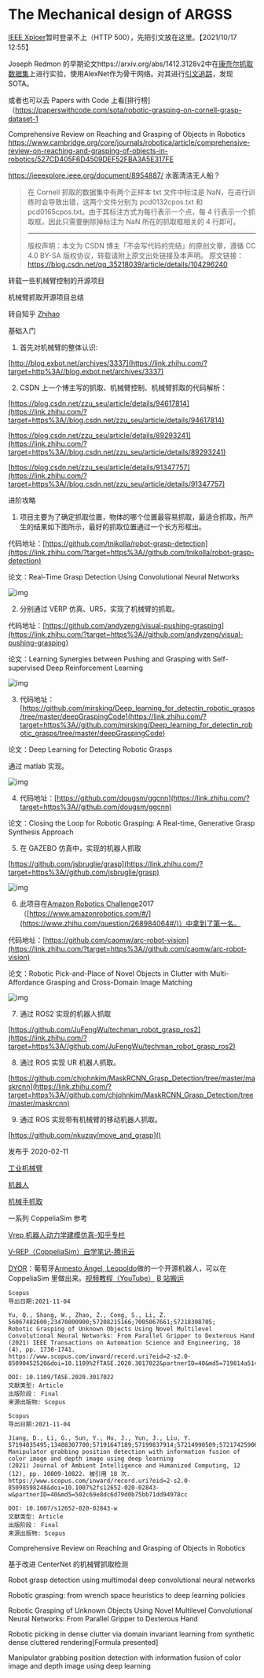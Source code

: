 # The Mechanical design of ARGSS

[IEEE Xploer](https://ieeexplore.ieee.org/)暂时登录不上（HTTP 500），先把引文放在这里。【2021/10/17 12:55】

Joseph Redmon 的早期论文https://arxiv.org/abs/1412.3128v2中在[康奈尔抓取数据集](https://aistudio.baidu.com/aistudio/datasetdetail/27422)上进行实验，使用AlexNet作为骨干网络。对其进行[引文追踪](https://www.scopus.com/results/citedbyresults.uri?sort=plf-f&cite=2-s2.0-84938282388&src=s&imp=t&sid=3ef6556912b6717d7f7e21b6aeacb6e7&sot=cite&sdt=a&sl=0&origin=inward&editSaveSearch=&txGid=3b22f907e4bee2966cc2936b2225c198)，发现SOTA。

或者也可以去 Papers with Code 上看[排行榜]（https://paperswithcode.com/sota/robotic-grasping-on-cornell-grasp-dataset-1

Comprehensive Review on Reaching and Grasping of Objects in Robotics https://www.cambridge.org/core/journals/robotica/article/comprehensive-review-on-reaching-and-grasping-of-objects-in-robotics/527CD405F6D4509DEF52FBA3A5E317FE

https://ieeexplore.ieee.org/document/8954887/ 水面清洁无人船？

> 在 Cornell 抓取的数据集中有两个正样本 txt 文件中标注是 NaN，在进行训练时会导致出错，这两个文件分别为 pcd0132cpos.txt 和 pcd0165cpos.txt。由于其标注方式为每行表示一个点，每 4 行表示一个抓取框，因此只需要删除掉标注为 NaN 所在的抓取框相关的 4 行即可。
>
> ---
>
> 版权声明：本文为 CSDN 博主「不会写代码的完结」的原创文章，遵循 CC 4.0 BY-SA 版权协议，转载请附上原文出处链接及本声明。
> 原文链接：https://blog.csdn.net/qq_35218039/article/details/104296240

转载一些机械臂控制的开源项目

机械臂抓取开源项目总结

转自知乎 [Zhihao](https://www.zhihu.com/people/AI-Robotic)

基础入门

1. 首先对机械臂的整体认识:

[http://blog.exbot.net/archives/3337](https://link.zhihu.com/?target=http%3A//blog.exbot.net/archives/3337)

2. CSDN 上一个博主写的抓取、机械臂控制、机械臂抓取的代码解析：

[https://blog.csdn.net/zzu_seu/article/details/94617814](https://link.zhihu.com/?target=https%3A//blog.csdn.net/zzu_seu/article/details/94617814)

[https://blog.csdn.net/zzu_seu/article/details/89293241](https://link.zhihu.com/?target=https%3A//blog.csdn.net/zzu_seu/article/details/89293241)

[https://blog.csdn.net/zzu_seu/article/details/91347757](https://link.zhihu.com/?target=https%3A//blog.csdn.net/zzu_seu/article/details/91347757)

进阶攻略

1. 项目主要为了确定抓取位置，物体的哪个位置最容易抓取，最适合抓取，所产生的结果如下图所示，最好的抓取位置通过一个长方形框出。

代码地址：[https://github.com/tnikolla/robot-grasp-detection](https://link.zhihu.com/?target=https%3A//github.com/tnikolla/robot-grasp-detection)

论文：Real-Time Grasp Detection Using Convolutional Neural Networks

![img](media/Mechanical/v2-e24ce4067b34ebfce4154fa723f06f51_720w.jpg)

2. 分别通过 VERP 仿真、UR5，实现了机械臂的抓取。

代码地址：[https://github.com/andyzeng/visual-pushing-grasping](https://link.zhihu.com/?target=https%3A//github.com/andyzeng/visual-pushing-grasping)

论文：Learning Synergies between Pushing and Grasping with Self-supervised Deep Reinforcement Learning

![img](media/Mechanical/v2-21d76bd81c064a1cb016ad9719694a14_720w.jpg)

3. 代码地址：[https://github.com/mirsking/Deep_learning_for_detectin_robotic_grasps/tree/master/deepGraspingCode](https://link.zhihu.com/?target=https%3A//github.com/mirsking/Deep_learning_for_detectin_robotic_grasps/tree/master/deepGraspingCode)

论文：Deep Learning for Detecting Robotic Grasps

通过 matlab 实现。

![img](media/Mechanical/v2-4d30efa4e9890d4f45f7a7b4c035f351_720w.jpg)

4. 代码地址：[https://github.com/dougsm/ggcnn](https://link.zhihu.com/?target=https%3A//github.com/dougsm/ggcnn)

论文：Closing the Loop for Robotic Grasping: A Real-time, Generative Grasp Synthesis Approach

5. 在 GAZEBO 仿真中，实现的机器人抓取

[https://github.com/jsbruglie/grasp](https://link.zhihu.com/?target=https%3A//github.com/jsbruglie/grasp)

![img](media/Mechanical/v2-6a2445bf0667810108231d739850fded_720w.jpg)

6. 此项目在[Amazon Robotics Challenge](https://www.zhihu.com/question/268984064#/roboticschallenge)2017（[https://www.amazonrobotics.com/#/](https://www.zhihu.com/question/268984064#/)）中拿到了第一名。

代码地址：[https://github.com/caomw/arc-robot-vision](https://link.zhihu.com/?target=https%3A//github.com/caomw/arc-robot-vision)

论文：Robotic Pick-and-Place of Novel Objects in Clutter with Multi-Affordance Grasping and Cross-Domain Image Matching

![img](media/Mechanical/v2-c7262230a028787cb1c3d27d1a2d1667_720w.jpg)

7. 通过 ROS2 实现的机器人抓取

[https://github.com/JuFengWu/techman_robot_grasp_ros2](https://link.zhihu.com/?target=https%3A//github.com/JuFengWu/techman_robot_grasp_ros2)

8. 通过 ROS 实现 UR 机器人抓取。

[https://github.com/chjohnkim/MaskRCNN_Grasp_Detection/tree/master/maskrcnn](https://link.zhihu.com/?target=https%3A//github.com/chjohnkim/MaskRCNN_Grasp_Detection/tree/master/maskrcnn)

9. 通过 ROS 实现带有机械臂的移动机器人抓取。

[https://github.com/nkuzqy/move_and_grasp]()

发布于 2020-02-11

[工业机械臂](https://www.zhihu.com/topic/20682035)

[机器人](https://www.zhihu.com/topic/19551273)

[机械手抓取](https://www.zhihu.com/topic/20077057)

一系列 CoppeliaSim 参考

[Vrep 机器人动力学建模仿真-知乎专栏](https://zhuanlan.zhihu.com/c_156026799)

[V-REP（CoppeliaSim）自学笔记-腾讯云](https://cloud.tencent.com/developer/inventory/491)

[DYOR](http://dyor.roboticafacil.es/)：葡萄牙[Armesto Ángel, Leopoldo](http://www.upv.es/ficha-personal/leoaran)做的一个开源机器人，可以在 CoppeliaSim 里做出来。[视频教程（YouTube）](https://www.youtube.com/playlist?list=PLjzuoBhdtaXOoqkJUqhYQletLLnJP8vjZ) [B 站搬运](https://www.bilibili.com/video/BV1uK4y137sN)

```
Scopus
导出日期:2021-11-04

Yu, Q., Shang, W., Zhao, Z., Cong, S., Li, Z.
56067482600;23470800900;57208215166;7005067661;57218308705;
Robotic Grasping of Unknown Objects Using Novel Multilevel Convolutional Neural Networks: From Parallel Gripper to Dexterous Hand
(2021) IEEE Transactions on Automation Science and Engineering, 18 (4), pp. 1730-1741.
https://www.scopus.com/inward/record.uri?eid=2-s2.0-85090452520&doi=10.1109%2fTASE.2020.3017022&partnerID=40&md5=719814a5140511d1d5a5878cf8987756

DOI: 10.1109/TASE.2020.3017022
文献类型: Article
出版阶段： Final
来源出版物: Scopus
```

```
Scopus
导出日期:2021-11-04

Jiang, D., Li, G., Sun, Y., Hu, J., Yun, J., Liu, Y.
57194035495;13408307700;57191647189;57199837914;57214990509;57217425906;
Manipulator grabbing position detection with information fusion of color image and depth image using deep learning
(2021) Journal of Ambient Intelligence and Humanized Computing, 12 (12), pp. 10809-10822. 被引用 18 次.
https://www.scopus.com/inward/record.uri?eid=2-s2.0-85098598248&doi=10.1007%2fs12652-020-02843-w&partnerID=40&md5=502c69e8dc6d79d0b75bb71dd94978cc

DOI: 10.1007/s12652-020-02843-w
文献类型: Article
出版阶段： Final
来源出版物: Scopus
```

Comprehensive Review on Reaching and Grasping of Objects in Robotics

基于改进 CenterNet 的机械臂抓取检测

Robot grasp detection using multimodal deep convolutional neural networks

Robotic grasping: from wrench space heuristics to deep learning policies

Robotic Grasping of Unknown Objects Using Novel Multilevel Convolutional Neural Networks: From Parallel Gripper to Dexterous Hand

Robotic picking in dense clutter via domain invariant learning from synthetic dense cluttered rendering[Formula presented]

Manipulator grabbing position detection with information fusion of color image and depth image using deep learning
